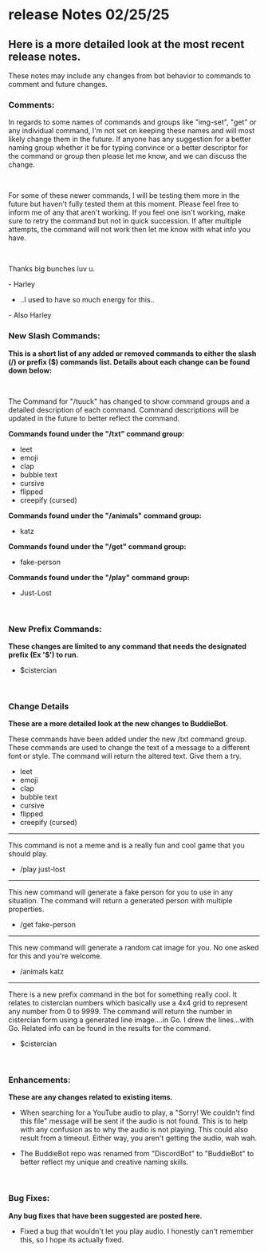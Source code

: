 # release Notes 02/25/25

<h2> Here is a more detailed look at the most recent release notes.</h2>
These notes may include any changes from bot behavior to commands to comment and future changes.


<h3> Comments: </h3>
In regards to some names of commands and groups like "img-set", "get" or any individual command, I'm not set on keeping these names and will most likely change them in the future. If anyone has any suggestion for a better naming group whether it be for typing convince or a better descriptor for the command or group then please let me know, and we can discuss the change.

&nbsp;

For some of these newer commands, I will be testing them more in the future but haven't fully tested them at this moment. Please feel free to inform me of any that aren't working.
If you feel one
isn't working, make sure to retry the command but not in quick succession. If after multiple attempts, the command will not work then let me know with what info you have.

&nbsp;

Thanks big bunches luv u.

\- Harley

* ..I used to have so much energy for this..

\- Also Harley

<h3> New Slash Commands: </h3>

**This is a short list of any added or removed commands to either the slash (/) or prefix ($) commands list. Details about each change can be found down below:**

&nbsp;

The Command for "/tuuck" has changed to show command groups and a detailed description of each command. Command descriptions will be updated in the future to better reflect the
command.

**Commands found under the "/txt" command group:**

* leet
* emoji
* clap
* bubble text
* cursive
* flipped
* creepify (cursed)

**Commands found under the "/animals" command group:**

* katz

<!-- **Commands found under the "/ratethis" command group:**

* N/A -->

<!-- **Commands found under the "/daily" command group:**

* N/A -->

**Commands found under the "/get" command group:**

* fake-person

<!-- **Commands found under the "/img-set{1/2/3}" command groups:**

* N/A -->

<!-- **Commands found under the "/pick" command group:**

* N/A -->

**Commands found under the "/play" command group:**

* Just-Lost

<!-- **Commands found under the "/tuuck" command group:**

* N/A -->

<!-- **Commands found under the "/config" command group:**

* N/A -->

&nbsp;

<h3> New Prefix Commands: </h3>

**These changes are limited to any command that needs the designated prefix (Ex '$') to run.**

* $cistercian

&nbsp;

<h3> Change Details </h3>

**These are a more detailed look at the new changes to BuddieBot.**

These commands have been added under the new /txt command group. These commands are used to change the text of a message to a different font or style. The command will return
the altered text. Give them a try.

* leet
* emoji
* clap
* bubble text
* cursive
* flipped
* creepify (cursed)

---

This command is not a meme and is a really fun and cool game that you should play.

* /play just-lost

---

This new command will generate a fake person for you to use in any situation. The command will return a generated person with multiple properties.

* /get fake-person

---

This new command will generate a random cat image for you. No one asked for this and you're welcome.

* /animals katz

---

There is a new prefix command in the bot for something really cool. It relates to cistercian numbers which basically use a 4x4 grid to represent any number from 0 to 9999. The
command will return the number in cistercian form using a generated line image....in Go. I drew the lines...with Go. Related info can be found in the results for the command.

* $cistercian

&nbsp;

<h3> Enhancements: </h3>

**These are any changes related to existing items.**

* When searching for a YouTube audio to play, a "Sorry! We couldn't find this file" message will be sent if the audio is not found. This is to help with any confusion as to why
  the audio is not playing. This could also result from a timeout. Either way, you aren't getting the audio, wah wah.

* The BuddieBot repo was renamed from "DiscordBot" to "BuddieBot" to better reflect my unique and creative naming skills.

&nbsp;

<h3> Bug Fixes: </h3>

**Any bug fixes that have been suggested are posted here.**

* Fixed a bug that wouldn't let you play audio. I honestly can't remember this, so I hope its actually fixed.
